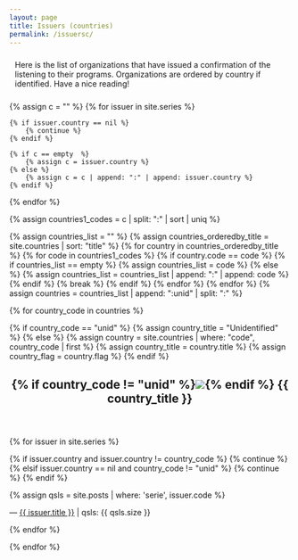 ```yaml
---
layout: page
title: Issuers (countries)
permalink: /issuersc/
---
```


<div class="rounded-box">
<p style="padding: 10px 10px 10px 10px;">Here is the list of organizations
that have issued a confirmation of the listening to their programs.
Organizations are ordered by country if identified.
Have a nice reading!
</p>
</div>

{% assign c = "" %}
{% for issuer in site.series %}

    {% if issuer.country == nil %}
        {% continue %}
    {% endif %}

    {% if c == empty  %}
        {% assign c = issuer.country %}
    {% else %}
        {% assign c = c | append: ":" | append: issuer.country %}
    {% endif %}

{% endfor %}

<!-- array of country.codes; ordered by country.code -->
{% assign countries1_codes = c | split: ":" | sort | uniq %}

<!-- resort by country.title + unid -->
{% assign countries_list = "" %}
{% assign countries_orderedby_title = site.countries | sort: "title" %}
{% for country in countries_orderedby_title %}
    {% for code in countries1_codes %}
        {% if country.code == code %}
            {% if countries_list == empty %}
                {% assign countries_list = code %}
            {% else %}
                {% assign countries_list = countries_list | append: ":" | append: code %}
            {% endif %}
            {% break %}
        {% endif %}
    {% endfor %}
{% endfor %}
{% assign countries = countries_list | append: ":unid" | split: ":" %}



{% for country_code in countries %}

{% if country_code == "unid" %}
    {% assign country_title = "Unidentified" %}
{% else %}
    {% assign country = site.countries | where: "code", country_code | first %}
    {% assign country_title = country.title %}
    {% assign country_flag = country.flag %}
{% endif %}

<div class="rounded-box">
<header><h2>{% if country_code != "unid" %}<img class="flag" src="{{ country_flag }}"/>{% endif %}
{{ country_title }}</h2></header>

{% for issuer in site.series %}

{% if issuer.country and issuer.country != country_code %}
    {% continue %}
{% elsif issuer.country == nil and country_code != "unid" %}
    {% continue %}
{% endif %}

{% assign qsls = site.posts | where: 'serie', issuer.code %}

<p>&mdash; <a href="{{ issuer.url }}">{{ issuer.title }}</a> | qsls: {{ qsls.size }}</p>

{% endfor %} <!-- issuer -->
</div>
{% endfor %} <!-- country_code -->
